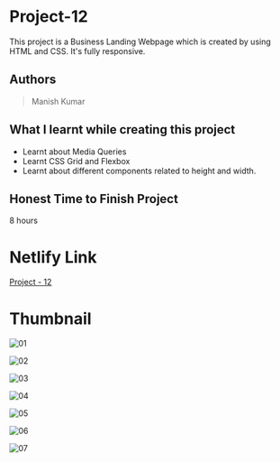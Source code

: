 
# Project-12

This project is a Business Landing Webpage which is created by using HTML and CSS. It's fully responsive.





## Authors

 >Manish Kumar


## What I learnt while creating this project

- Learnt about Media Queries
- Learnt CSS Grid and Flexbox
- Learnt about different components related to height and width.



## Honest Time to Finish Project

8 hours



# Netlify Link

[Project - 12](https://project-12-mk.netlify.app/)

# Thumbnail

![01](https://user-images.githubusercontent.com/102028645/185427602-ed719d1e-5491-4254-ace1-50fce96dbae4.jpg)


![02](https://user-images.githubusercontent.com/102028645/185427655-09a382bc-96a7-4112-9b8c-e2f15ac7d1ff.jpg)


![03](https://user-images.githubusercontent.com/102028645/185427689-866eaa1e-69d3-4e48-9225-9b722db6a988.jpg)


![04](https://user-images.githubusercontent.com/102028645/185427737-edd0a7e9-1779-4633-b3c0-d110a0b7b4e8.jpg)


![05](https://user-images.githubusercontent.com/102028645/185427785-ec7406d6-2434-4b8f-b590-4c8579490361.jpg)


![06](https://user-images.githubusercontent.com/102028645/185427810-fe2e0c2e-5712-4db8-9fa8-c9b295ebe1b5.jpg)

![07](https://user-images.githubusercontent.com/102028645/185427847-7f4c14ad-a624-4407-844c-350ebe0d58c0.jpg)
